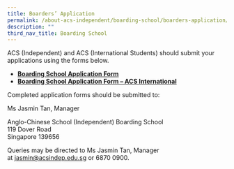 ```yaml
---
title: Boarders’ Application
permalink: /about-acs-independent/boarding-school/boarders-application/
description: ""
third_nav_title: Boarding School
---
```

ACS (Independent) and ACS (International Students) should submit your applications using the forms below.

*   **[Boarding School Application Form](https://forms.office.com/r/bTRQx2xiPy)**
*   **[Boarding School Application Form – ACS International](https://forms.office.com/r/RfnnmNMHLT)**

Completed application forms should be submitted to:

Ms Jasmin Tan, Manager

Anglo-Chinese School (Independent) Boarding School  
119 Dover Road  
Singapore 139656

Queries may be directed to Ms Jasmin Tan, Manager at [jasmin@acsindep.edu.sg](mailto:jasmin@acsindep.edu.sg) or 6870 0900.